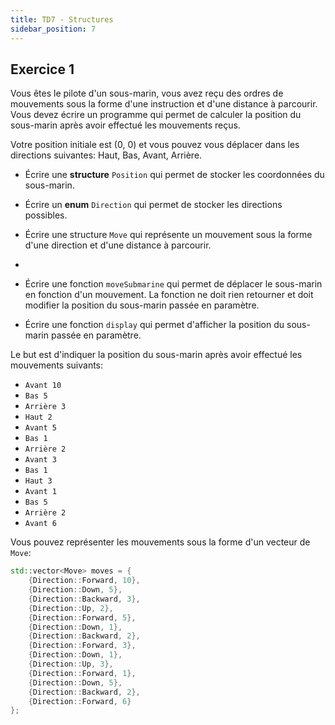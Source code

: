 ```yaml
---
title: TD7 - Structures
sidebar_position: 7
---
```


## Exercice 1

Vous êtes le pilote d'un sous-marin, vous avez reçu des ordres de mouvements sous la forme d'une instruction et d'une distance à parcourir. Vous devez écrire un programme qui permet de calculer la position du sous-marin après avoir effectué les mouvements reçus.

Votre position initiale est (0, 0) et vous pouvez vous déplacer dans les directions suivantes: Haut, Bas, Avant, Arrière.

- Écrire une **structure** `Position` qui permet de stocker les coordonnées du sous-marin.

- Écrire un **enum** `Direction` qui permet de stocker les directions possibles.

- Écrire une structure `Move` qui représente un mouvement sous la forme d'une direction et d'une distance à parcourir.
- 
- Écrire une fonction `moveSubmarine` qui permet de déplacer le sous-marin en fonction d'un mouvement. La fonction ne doit rien retourner et doit modifier la position du sous-marin passée en paramètre.

- Écrire une fonction `display` qui permet d'afficher la position du sous-marin passée en paramètre.

Le but est d'indiquer la position du sous-marin après avoir effectué les mouvements suivants:

- `Avant 10`
- `Bas 5`
- `Arrière 3`
- `Haut 2`
- `Avant 5`
- `Bas 1`
- `Arrière 2`
- `Avant 3`
- `Bas 1`
- `Haut 3`
- `Avant 1`
- `Bas 5`
- `Arrière 2`
- `Avant 6`

Vous pouvez représenter les mouvements sous la forme d'un vecteur de `Move`:

```cpp
std::vector<Move> moves = {
    {Direction::Forward, 10},
    {Direction::Down, 5},
    {Direction::Backward, 3},
    {Direction::Up, 2},
    {Direction::Forward, 5},
    {Direction::Down, 1},
    {Direction::Backward, 2},
    {Direction::Forward, 3},
    {Direction::Down, 1},
    {Direction::Up, 3},
    {Direction::Forward, 1},
    {Direction::Down, 5},
    {Direction::Backward, 2},
    {Direction::Forward, 6}
};
```


